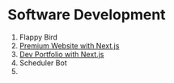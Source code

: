 # Software Development

1. Flappy Bird
2. [Premium Website with Next.js](Premium-Website-with-Nextjs.md)
3. [Dev Portfolio with Next.js](Dev-Portfolio-with-Nextjs.md) 
4. Scheduler Bot
5. 